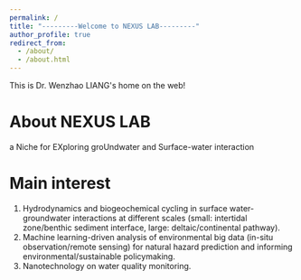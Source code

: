 ```yaml
---
permalink: /
title: "---------Welcome to NEXUS LAB---------"
author_profile: true
redirect_from: 
  - /about/
  - /about.html
---
```



This is Dr. Wenzhao LIANG's home on the web!

About NEXUS LAB
======
a Niche for EXploring groUndwater and Surface-water interaction


Main interest
======
1) Hydrodynamics and biogeochemical cycling in surface water-groundwater interactions at different scales (small: intertidal zone/benthic sediment interface, large: deltaic/continental pathway).
2) Machine learning-driven analysis of environmental big data (in-situ observation/remote sensing) for natural hazard prediction and informing environmental/sustainable policymaking.
3) Nanotechnology on water quality monitoring.

